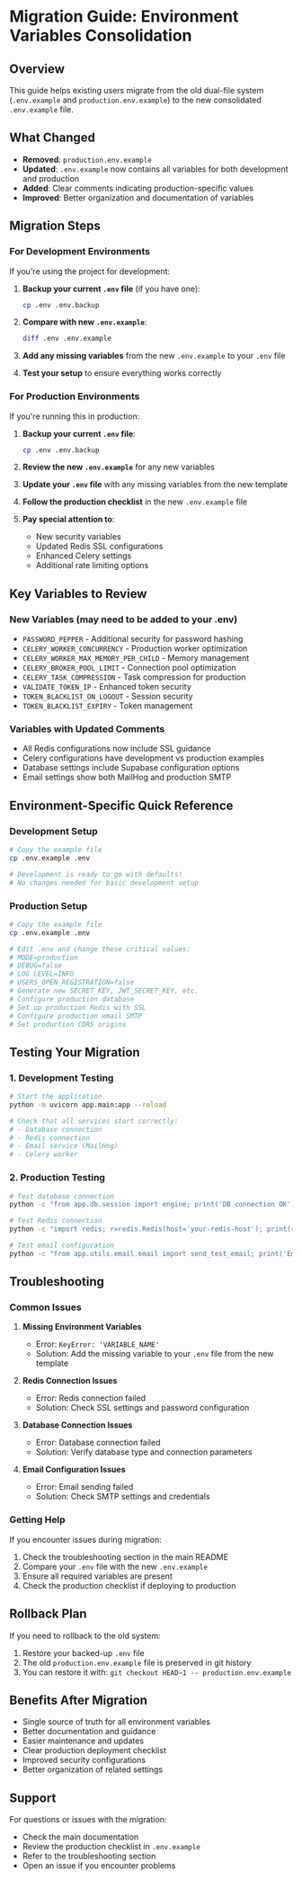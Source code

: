 # Migration Guide: Environment Variables Consolidation

## Overview

This guide helps existing users migrate from the old dual-file system (`.env.example` and `production.env.example`) to the new consolidated `.env.example` file.

## What Changed

- **Removed**: `production.env.example`
- **Updated**: `.env.example` now contains all variables for both development and production
- **Added**: Clear comments indicating production-specific values
- **Improved**: Better organization and documentation of variables

## Migration Steps

### For Development Environments

If you're using the project for development:

1. **Backup your current `.env` file** (if you have one):

   ```bash
   cp .env .env.backup
   ```

2. **Compare with new `.env.example`**:

   ```bash
   diff .env .env.example
   ```

3. **Add any missing variables** from the new `.env.example` to your `.env` file

4. **Test your setup** to ensure everything works correctly

### For Production Environments

If you're running this in production:

1. **Backup your current `.env` file**:

   ```bash
   cp .env .env.backup
   ```

2. **Review the new `.env.example`** for any new variables

3. **Update your `.env` file** with any missing variables from the new template

4. **Follow the production checklist** in the new `.env.example` file

5. **Pay special attention to**:
   - New security variables
   - Updated Redis SSL configurations
   - Enhanced Celery settings
   - Additional rate limiting options

## Key Variables to Review

### New Variables (may need to be added to your .env)

- `PASSWORD_PEPPER` - Additional security for password hashing
- `CELERY_WORKER_CONCURRENCY` - Production worker optimization
- `CELERY_WORKER_MAX_MEMORY_PER_CHILD` - Memory management
- `CELERY_BROKER_POOL_LIMIT` - Connection pool optimization
- `CELERY_TASK_COMPRESSION` - Task compression for production
- `VALIDATE_TOKEN_IP` - Enhanced token security
- `TOKEN_BLACKLIST_ON_LOGOUT` - Session security
- `TOKEN_BLACKLIST_EXPIRY` - Token management

### Variables with Updated Comments

- All Redis configurations now include SSL guidance
- Celery configurations have development vs production examples
- Database settings include Supabase configuration options
- Email settings show both MailHog and production SMTP

## Environment-Specific Quick Reference

### Development Setup

```bash
# Copy the example file
cp .env.example .env

# Development is ready to go with defaults!
# No changes needed for basic development setup
```

### Production Setup

```bash
# Copy the example file
cp .env.example .env

# Edit .env and change these critical values:
# MODE=production
# DEBUG=false
# LOG_LEVEL=INFO
# USERS_OPEN_REGISTRATION=false
# Generate new SECRET_KEY, JWT_SECRET_KEY, etc.
# Configure production database
# Set up production Redis with SSL
# Configure production email SMTP
# Set production CORS origins
```

## Testing Your Migration

### 1. Development Testing

```bash
# Start the application
python -m uvicorn app.main:app --reload

# Check that all services start correctly:
# - Database connection
# - Redis connection
# - Email service (MailHog)
# - Celery worker
```

### 2. Production Testing

```bash
# Test database connection
python -c "from app.db.session import engine; print('DB connection OK')"

# Test Redis connection
python -c "import redis; r=redis.Redis(host='your-redis-host'); print(r.ping())"

# Test email configuration
python -c "from app.utils.email.email import send_test_email; print('Email config OK')"
```

## Troubleshooting

### Common Issues

1. **Missing Environment Variables**

   - Error: `KeyError: 'VARIABLE_NAME'`
   - Solution: Add the missing variable to your `.env` file from the new template

2. **Redis Connection Issues**

   - Error: Redis connection failed
   - Solution: Check SSL settings and password configuration

3. **Database Connection Issues**

   - Error: Database connection failed
   - Solution: Verify database type and connection parameters

4. **Email Configuration Issues**
   - Error: Email sending failed
   - Solution: Check SMTP settings and credentials

### Getting Help

If you encounter issues during migration:

1. Check the troubleshooting section in the main README
2. Compare your `.env` file with the new `.env.example`
3. Ensure all required variables are present
4. Check the production checklist if deploying to production

## Rollback Plan

If you need to rollback to the old system:

1. Restore your backed-up `.env` file
2. The old `production.env.example` file is preserved in git history
3. You can restore it with: `git checkout HEAD~1 -- production.env.example`

## Benefits After Migration

- Single source of truth for all environment variables
- Better documentation and guidance
- Easier maintenance and updates
- Clear production deployment checklist
- Improved security configurations
- Better organization of related settings

## Support

For questions or issues with the migration:

- Check the main documentation
- Review the production checklist in `.env.example`
- Refer to the troubleshooting section
- Open an issue if you encounter problems
